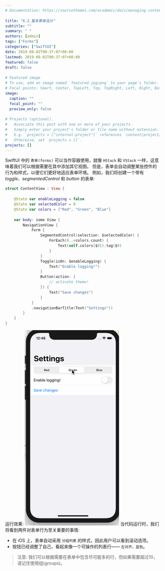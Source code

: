 ```yaml
---
# Documentation: https://sourcethemes.com/academic/docs/managing-content/

title: "6.2_基本表单设计"
subtitle: ""
summary: " "
authors: [admin]
tags: ["Forms"]
categories: ["SwiftUI"]
date: 2019-08-02T00:37:07+08:00
lastmod: 2019-08-02T00:37:07+08:00
featured: false
draft: false

# Featured image
# To use, add an image named `featured.jpg/png` to your page's folder.
# Focal points: Smart, Center, TopLeft, Top, TopRight, Left, Right, BottomLeft, Bottom, BottomRight.
image:
  caption: ""
  focal_point: ""
  preview_only: false

# Projects (optional).
#   Associate this post with one or more of your projects.
#   Simply enter your project's folder or file name without extension.
#   E.g. `projects = ["internal-project"]` references `content/project/deep-learning/index.md`.
#   Otherwise, set `projects = []`.
projects: []
---
```


SwiftUI 中的 `表单(forms)` 可以当作容器使用，就像 `HStack` 和 `VStack` 一样，这意味着我们可以根据需要在其中添加其它视图。 但是，表单会自动调整某些控件的行为和样式，以便它们更好地适应表单环境。
例如，我们将创建一个带有 _toggle_、_segmentedControl_ 和 _button_ 的表单:
```swift
struct ContentView : View {
    
    @State var enableLogging = false
    @State var selectedColor = 0
    @State var colors = ["Red", "Green", "Blue"]
    
    var body: some View {
        NavigationView {
            Form {
                SegmentedControl(selection: $selectedColor) {
                    ForEach(0..<colors.count) {
                        Text(self.colors[$0]).tag($0)
                    }
                }
                Toggle(isOn: $enableLogging) {
                    Text("Enable logging!")
                }
                Button(action: {
                    // activate theme!
                }) {
                    Text("Save changes")
                }
            }
            .navigationBarTitle(Text("Settings"))
        }
    }
}
```
运行效果:
![6.3_forms_basic_design](img/6.3_forms_basic_design.gif)
当代码运行时，我们将看到两件对表单行为至关重要的事情:

* 在 iOS 上，表单自动采用 `分组列表` 的样式，因此用户可以看到滚动选项。
* 按钮已经调整了自己，看起来像一个可操作的列表行—— `左对齐，蓝色`。

> 注意: 我们可以根据需要在表单中包含尽可能多的行，但如果需要超过10，请记住使用组(groups)。